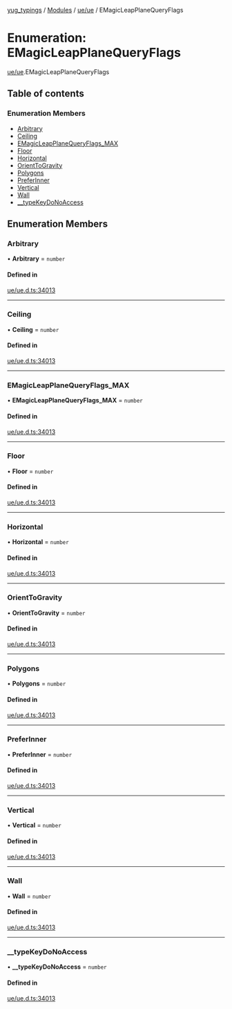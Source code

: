 [yug_typings](../README.md) / [Modules](../modules.md) / [ue/ue](../modules/ue_ue.md) / EMagicLeapPlaneQueryFlags

# Enumeration: EMagicLeapPlaneQueryFlags

[ue/ue](../modules/ue_ue.md).EMagicLeapPlaneQueryFlags

## Table of contents

### Enumeration Members

- [Arbitrary](ue_ue.EMagicLeapPlaneQueryFlags.md#arbitrary)
- [Ceiling](ue_ue.EMagicLeapPlaneQueryFlags.md#ceiling)
- [EMagicLeapPlaneQueryFlags\_MAX](ue_ue.EMagicLeapPlaneQueryFlags.md#emagicleapplanequeryflags_max)
- [Floor](ue_ue.EMagicLeapPlaneQueryFlags.md#floor)
- [Horizontal](ue_ue.EMagicLeapPlaneQueryFlags.md#horizontal)
- [OrientToGravity](ue_ue.EMagicLeapPlaneQueryFlags.md#orienttogravity)
- [Polygons](ue_ue.EMagicLeapPlaneQueryFlags.md#polygons)
- [PreferInner](ue_ue.EMagicLeapPlaneQueryFlags.md#preferinner)
- [Vertical](ue_ue.EMagicLeapPlaneQueryFlags.md#vertical)
- [Wall](ue_ue.EMagicLeapPlaneQueryFlags.md#wall)
- [\_\_typeKeyDoNoAccess](ue_ue.EMagicLeapPlaneQueryFlags.md#__typekeydonoaccess)

## Enumeration Members

### Arbitrary

• **Arbitrary** = `number`

#### Defined in

[ue/ue.d.ts:34013](https://github.com/YugMetaverse/yug_typings/blob/25cad34/ue/ue.d.ts#L34013)

___

### Ceiling

• **Ceiling** = `number`

#### Defined in

[ue/ue.d.ts:34013](https://github.com/YugMetaverse/yug_typings/blob/25cad34/ue/ue.d.ts#L34013)

___

### EMagicLeapPlaneQueryFlags\_MAX

• **EMagicLeapPlaneQueryFlags\_MAX** = `number`

#### Defined in

[ue/ue.d.ts:34013](https://github.com/YugMetaverse/yug_typings/blob/25cad34/ue/ue.d.ts#L34013)

___

### Floor

• **Floor** = `number`

#### Defined in

[ue/ue.d.ts:34013](https://github.com/YugMetaverse/yug_typings/blob/25cad34/ue/ue.d.ts#L34013)

___

### Horizontal

• **Horizontal** = `number`

#### Defined in

[ue/ue.d.ts:34013](https://github.com/YugMetaverse/yug_typings/blob/25cad34/ue/ue.d.ts#L34013)

___

### OrientToGravity

• **OrientToGravity** = `number`

#### Defined in

[ue/ue.d.ts:34013](https://github.com/YugMetaverse/yug_typings/blob/25cad34/ue/ue.d.ts#L34013)

___

### Polygons

• **Polygons** = `number`

#### Defined in

[ue/ue.d.ts:34013](https://github.com/YugMetaverse/yug_typings/blob/25cad34/ue/ue.d.ts#L34013)

___

### PreferInner

• **PreferInner** = `number`

#### Defined in

[ue/ue.d.ts:34013](https://github.com/YugMetaverse/yug_typings/blob/25cad34/ue/ue.d.ts#L34013)

___

### Vertical

• **Vertical** = `number`

#### Defined in

[ue/ue.d.ts:34013](https://github.com/YugMetaverse/yug_typings/blob/25cad34/ue/ue.d.ts#L34013)

___

### Wall

• **Wall** = `number`

#### Defined in

[ue/ue.d.ts:34013](https://github.com/YugMetaverse/yug_typings/blob/25cad34/ue/ue.d.ts#L34013)

___

### \_\_typeKeyDoNoAccess

• **\_\_typeKeyDoNoAccess** = `number`

#### Defined in

[ue/ue.d.ts:34013](https://github.com/YugMetaverse/yug_typings/blob/25cad34/ue/ue.d.ts#L34013)
